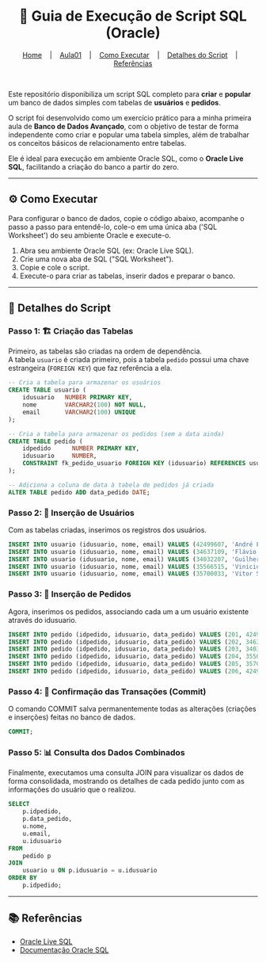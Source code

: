 <h1 align="center">🚀 Guia de Execução de Script SQL (Oracle)</h1>

<p align="center">
  <a href="https://github.com/https-shini/bd-avancado" >Home</a>
  &nbsp;&nbsp;&nbsp;|&nbsp;&nbsp;&nbsp;
  <a href="https://github.com/https-shini/bd-avancado/edit/main/Aula01/Aula01.md">Aula01</a>
  &nbsp;&nbsp;&nbsp;|&nbsp;&nbsp;&nbsp;
  <a href="#-como-executar">Como Executar</a>
    &nbsp;&nbsp;&nbsp;|&nbsp;&nbsp;&nbsp;
  <a href="#-detalhes-do-script">Detalhes do Script</a>
    &nbsp;&nbsp;&nbsp;|&nbsp;&nbsp;&nbsp;
  <a href="#-referências">Referências</a>
</p>

<br>

Este repositório disponibiliza um script SQL completo para **criar** e **popular** um banco de dados simples com tabelas de **usuários** e **pedidos**.  

O script foi desenvolvido como um exercício prático para a minha primeira aula de **Banco de Dados Avançado**, com o objetivo de testar de forma independente como criar e popular uma tabela simples, além de trabalhar os conceitos básicos de relacionamento entre tabelas.

Ele é ideal para execução em ambiente Oracle SQL, como o **Oracle Live SQL**, facilitando a criação do banco a partir do zero.

---

## ⚙️ Como Executar
Para configurar o banco de dados, copie o código abaixo, acompanhe o passo a passo para entendê-lo, cole-o em uma única aba ('SQL Worksheet') do seu ambiente Oracle e execute-o.

1. Abra seu ambiente Oracle SQL (ex: Oracle Live SQL).  
2. Crie uma nova aba de SQL ("SQL Worksheet").  
3. Copie e cole o script.  
4. Execute-o para criar as tabelas, inserir dados e preparar o banco.

---

## 📜 Detalhes do Script
### Passo 1: 🏗️ Criação das Tabelas
Primeiro, as tabelas são criadas na ordem de dependência.  
A tabela `usuario` é criada primeiro, pois a tabela `pedido` possui uma chave estrangeira (`FOREIGN KEY`) que faz referência a ela.

```sql
-- Cria a tabela para armazenar os usuários
CREATE TABLE usuario (
    idusuario   NUMBER PRIMARY KEY,
    nome        VARCHAR2(100) NOT NULL,
    email       VARCHAR2(100) UNIQUE
);

-- Cria a tabela para armazenar os pedidos (sem a data ainda)
CREATE TABLE pedido (
    idpedido      NUMBER PRIMARY KEY,
    idusuario     NUMBER,
    CONSTRAINT fk_pedido_usuario FOREIGN KEY (idusuario) REFERENCES usuario(idusuario)
);

-- Adiciona a coluna de data à tabela de pedidos já criada
ALTER TABLE pedido ADD data_pedido DATE;
```

### Passo 2: 👤 Inserção de Usuários
Com as tabelas criadas, inserimos os registros dos usuários.

```sql
INSERT INTO usuario (idusuario, nome, email) VALUES (42499607, 'André Felipe Jorge Rachid', 'andre@gmail.com');
INSERT INTO usuario (idusuario, nome, email) VALUES (34637109, 'Flávio Caramit Gomes', 'flavio@gmail.com');
INSERT INTO usuario (idusuario, nome, email) VALUES (34032207, 'Guilherme de Souza Cruz', 'guilherme@gmail.com');
INSERT INTO usuario (idusuario, nome, email) VALUES (35566515, 'Vinicius Ansbach Costa', 'vinicius@gmail.com');
INSERT INTO usuario (idusuario, nome, email) VALUES (35700033, 'Vitor Stratikopoulos França', 'vitor@gmail.com');
```

### Passo 3: 🛒 Inserção de Pedidos
Agora, inserimos os pedidos, associando cada um a um usuário existente através do idusuario.

```sql
INSERT INTO pedido (idpedido, idusuario, data_pedido) VALUES (201, 42499607, TO_DATE('2025-08-10', 'YYYY-MM-DD'));
INSERT INTO pedido (idpedido, idusuario, data_pedido) VALUES (202, 34637109, TO_DATE('2025-08-10', 'YYYY-MM-DD'));
INSERT INTO pedido (idpedido, idusuario, data_pedido) VALUES (203, 34032207, TO_DATE('2025-08-09', 'YYYY-MM-DD'));
INSERT INTO pedido (idpedido, idusuario, data_pedido) VALUES (204, 35566515, TO_DATE('2025-08-10', 'YYYY-MM-DD'));
INSERT INTO pedido (idpedido, idusuario, data_pedido) VALUES (205, 35700033, TO_DATE('2025-08-08', 'YYYY-MM-DD'));
INSERT INTO pedido (idpedido, idusuario, data_pedido) VALUES (206, 42499607, TO_DATE('2025-08-10', 'YYYY-MM-DD'));
```

### Passo 4: 💾 Confirmação das Transações (Commit)
O comando COMMIT salva permanentemente todas as alterações (criações e inserções) feitas no banco de dados.

```sql
COMMIT;
```

### Passo 5: 📊 Consulta dos Dados Combinados
Finalmente, executamos uma consulta JOIN para visualizar os dados de forma consolidada, mostrando os detalhes de cada pedido junto com as informações do usuário que o realizou.

```sql
SELECT
    p.idpedido,
    p.data_pedido,
    u.nome,
    u.email,
    u.idusuario
FROM
    pedido p
JOIN
    usuario u ON p.idusuario = u.idusuario
ORDER BY
    p.idpedido;
```

---

## 📚 Referências
* [Oracle Live SQL](https://livesql.oracle.com)
* [Documentação Oracle SQL](https://docs.oracle.com/en/database/oracle/oracle-database/index.html)


